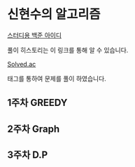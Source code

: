 # 신현수의 알고리즘
[스터디용 백준 아이디](https://solved.ac/profile/scato2)

풀이 히스토리는 이 링크를 통해 알 수 있습니다.

[Solved.ac](https://solved.ac/problems/tags) 

태그를 통하여 문제를 풀이 하였습니다.

## 1주차 GREEDY

## 2주차 Graph

## 3주차 D.P